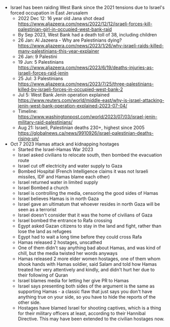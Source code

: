 - Israel has been raiding West Bank since the 2021 tensions due to Israel's forced occupation in East Jerusalem
	- 2022 Dec 12: 16 year old Jana shot dead https://www.aljazeera.com/news/2022/12/12/israeli-forces-kill-palestinian-girl-in-occupied-west-bank-raid
	- By Sep 2023, West Bank had a death toll of 38, including children
	- 26 Jan: Al Jazeera - Why are Palestinians dying? https://www.aljazeera.com/news/2023/1/26/why-israeli-raids-killed-many-palestinians-this-year-explainer
	- 26 Jan: 9 Palestini
	- 19 Jun: 5 Palestinians https://www.aljazeera.com/news/2023/6/19/deaths-injuries-as-israeli-forces-raid-jenin
	- 25 Jul: 3 Palestinians https://www.aljazeera.com/news/2023/7/25/three-palestinians-killed-by-israeli-forces-in-occupied-west-bank-2
	- Jul 5: West Bank Jenin operation explained https://www.reuters.com/world/middle-east/why-is-israel-attacking-jenin-west-bank-operation-explained-2023-07-04/
	- Timeline: https://www.washingtonpost.com/world/2023/07/03/israel-jenin-military-raid-palestinians/
	- Aug 21: Israeli, Palestinian deaths 230+, highest since 2005 https://globalnews.ca/news/9910926/israel-palestinian-deaths-rising-un/
- Oct 7 2023 Hamas attack and kidnapping hostages
	- Started the Israel-Hamas War 2023
	- Israel asked civilians to relocate south, then bombed the evacuation route
	- Israel cut off electricity and water supply to Gaza
	- Bombed Hospital (French Intelligence claims it was not Israeli missiles, IDF and Hamas blame each other)
	- Israel returned water in limited supply
	- Israel Bombed a church
	- Israel is controlling the media, censoring the good sides of Hamas
	- Israel believes Hamas is in north Gaza
	- Israel gave an ultimatum that whoever resides in north Gaza will be seen as a terrorist
	- Israel doesn't consider that it was the home of civilians of Gaza
	- Israel bombed the entrance to Rafa crossing
	- Egypt asked Gazan citizens to stay in the land and fight, rather than lose the land as refugees
	- Egypt had to wait a long time before they could cross Rafa
	- Hamas released 2 hostages, unscathed
	- One of them didn't say anything bad about Hamas, and was kind of chill, but the media twisted her words anyways
	- Hamas released 2 more elder women hostages, one of them whom shook hands with Hamas soldier, said Salam and told how Hamas treated her very attentively and kindly, and didn't hurt her due to their following of Quran
	- Israel blames media for letting her give PR to Hamas
	- Israel says presenting both sides of the argument is the same as supporting Hamas - a classic flaw that just says you don't have anything true on your side, so you have to hide the reports of the other side.
	- Hostages have blamed Israel for shooting captives, which is a thing for their military officers at least, according to their Hannibal Directive. This may have been extended to the civilian hostages now.